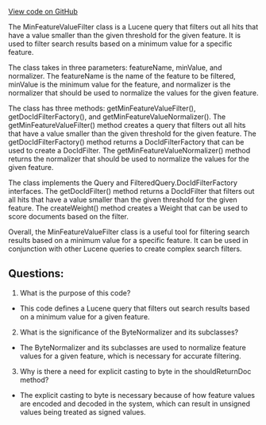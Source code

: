 [View code on GitHub](https://github.com/misbahsy/the-algorithm/src/java/com/twitter/search/earlybird/search/relevance/MinFeatureValueFilter.java)

The MinFeatureValueFilter class is a Lucene query that filters out all hits that have a value smaller than the given threshold for the given feature. It is used to filter search results based on a minimum value for a specific feature. 

The class takes in three parameters: featureName, minValue, and normalizer. The featureName is the name of the feature to be filtered, minValue is the minimum value for the feature, and normalizer is the normalizer that should be used to normalize the values for the given feature. 

The class has three methods: getMinFeatureValueFilter(), getDocIdFilterFactory(), and getMinFeatureValueNormalizer(). The getMinFeatureValueFilter() method creates a query that filters out all hits that have a value smaller than the given threshold for the given feature. The getDocIdFilterFactory() method returns a DocIdFilterFactory that can be used to create a DocIdFilter. The getMinFeatureValueNormalizer() method returns the normalizer that should be used to normalize the values for the given feature.

The class implements the Query and FilteredQuery.DocIdFilterFactory interfaces. The getDocIdFilter() method returns a DocIdFilter that filters out all hits that have a value smaller than the given threshold for the given feature. The createWeight() method creates a Weight that can be used to score documents based on the filter.

Overall, the MinFeatureValueFilter class is a useful tool for filtering search results based on a minimum value for a specific feature. It can be used in conjunction with other Lucene queries to create complex search filters.
## Questions: 
 1. What is the purpose of this code?
- This code defines a Lucene query that filters out search results based on a minimum value for a given feature.

2. What is the significance of the ByteNormalizer and its subclasses?
- The ByteNormalizer and its subclasses are used to normalize feature values for a given feature, which is necessary for accurate filtering.

3. Why is there a need for explicit casting to byte in the shouldReturnDoc method?
- The explicit casting to byte is necessary because of how feature values are encoded and decoded in the system, which can result in unsigned values being treated as signed values.